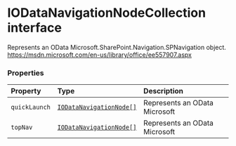 # IODataNavigationNodeCollection interface





Represents an OData Microsoft.SharePoint.Navigation.SPNavigation object. 
https://msdn.microsoft.com/en-us/library/office/ee557907.aspx




### Properties

| Property	   | Type	| Description|
|:-------------|:-------|:-----------|
|`quickLaunch`      | [`IODataNavigationNode[]`](../sp-client-base/iodatanavigationnode.md) | Represents an OData Microsoft |
|`topNav`      | [`IODataNavigationNode[]`](../sp-client-base/iodatanavigationnode.md) | Represents an OData Microsoft |





